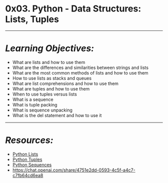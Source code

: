 # **0x03. Python - Data Structures: Lists, Tuples**
---
# *Learning Objectives:*
- What are lists and how to use them
- What are the differences and similarities between strings and lists
- What are the most common methods of lists and how to use them
- How to use lists as stacks and queues
- What are list comprehensions and how to use them
- What are tuples and how to use them
- When to use tuples versus lists
- What is a sequence
- What is tuple packing
- What is sequence unpacking
- What is the del statement and how to use it
---
# *Resources:*
- [Python Lists](https://docs.python.org/3/tutorial/datastructures.html#more-on-lists)
- [Python Tuples](https://docs.python.org/3/tutorial/datastructures.html#tuples-and-sequences)
- [Python Sequences](https://docs.python.org/3/tutorial/datastructures.html#sequences)
- https://chat.openai.com/share/4751e2dd-0593-4c5f-a4c7-c7fb64cd6ea8
